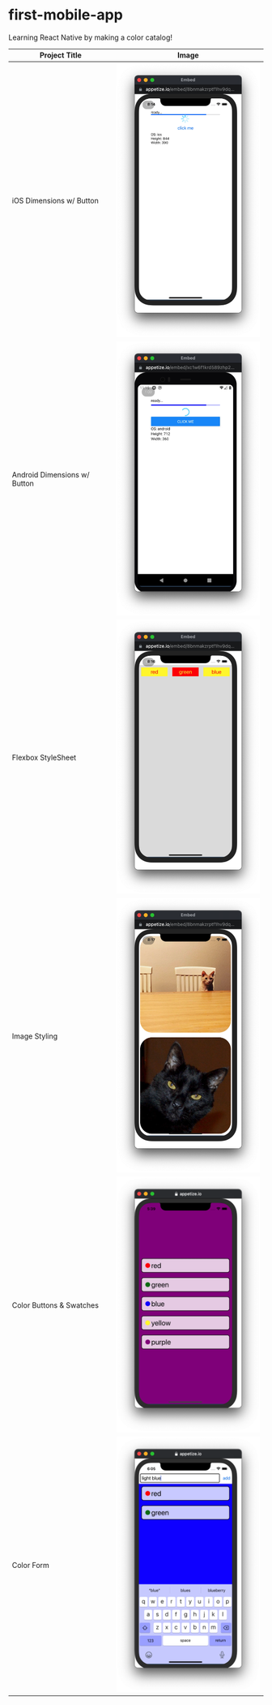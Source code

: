 # first-mobile-app

Learning React Native by making a color catalog!

| Project Title | Image |
| ---- | ---- |
| iOS Dimensions w/ Button | <img src='snapshots/pic01a.png' width='300' /> |
| Android Dimensions w/ Button | <img src='snapshots/pic01b.png' width='300' /> |
| Flexbox StyleSheet | <img src='snapshots/pic02.png' width='300' /> |
| Image Styling | <img src='snapshots/pic03.png' width='300' /> |
| Color Buttons & Swatches | <img src='snapshots/pic04.png' width='300' /> |
| Color Form | <img src='snapshots/pic05.png' width='300' /> |